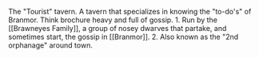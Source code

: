 The "Tourist" tavern. A tavern that specializes in knowing the "to-do's" of Branmor. Think brochure heavy and full of gossip. 
	1. Run by the [[Brawneyes Family]], a group of nosey dwarves that partake, and sometimes start, the gossip in [[Branmor]].
	2. Also known as the "2nd orphanage" around town.
